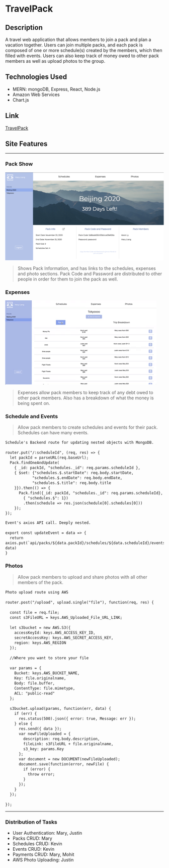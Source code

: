 # TravelPack

## Description

A travel web application that allows members to join a pack and plan a vacation together. Users can join multiple packs, and each pack is composed of one or more schedule(s) created by the members, which then filled with events. Users can also keep track of money owed to other pack members as well as upload photos to the group.

## Technologies Used

* MERN: mongoDB, Express, React, Node.js
* Amazon Web Services
* Chart.js

## Link

[TravelPack](http://travel-pack.herokuapp.com/)

## Site Features

---

### Pack Show

![Pack Show](/readme_media/pack-show.png)

> Shows Pack Information, and has links to the schedules, expenses and photo sections. Pack Code and Password are distributed to other people in order for them to join the pack as well.

### Expenses

![Pack Expenses](/readme_media/expenses.gif)

> Expenses allow pack members to keep track of any debt owed to other pack members. Also has a breakdown of what the money is being spent on.

### Schedule and Events

> Allow pack members to create schedules and events for their pack. Schedules can have many events.

```
Schedule's Backend route for updating nested objects with MongoDB.

router.put("/:scheduleId", (req, res) => {
  let packId = parseURL(req.baseUrl);
  Pack.findOneAndUpdate(
    { _id: packId, "schedules._id": req.params.scheduleId },
    { $set: {"schedules.$.startDate": req.body.startDate,
            "schedules.$.endDate": req.body.endDate,
            "schedules.$.title": req.body.title
    }}).then(() => { 
      Pack.find({_id: packId, "schedules._id": req.params.scheduleId},
        { "schedules.$": 1})
        .then(schedule => res.json(schedule[0].schedules[0]))
    });
});
```

```
Event's axios API call. Deeply nested.

export const updateEvent = data => {
  return axios.put(`api/packs/${data.packId}/schedules/${data.scheduleId}/events/${data.eventId}`, data)
}
```
### Photos

> Allow pack members to upload and share photos with all other members of the pack.

```
Photo upload route using AWS

router.post("/upload", upload.single("file"), function(req, res) {
  
  const file = req.file;
  const s3FileURL = keys.AWS_Uploaded_File_URL_LINK;

  let s3bucket = new AWS.S3({
    accessKeyId: keys.AWS_ACCESS_KEY_ID,
    secretAccessKey: keys.AWS_SECRET_ACCESS_KEY,
    region: keys.AWS_REGION
  });

  //Where you want to store your file

  var params = {
    Bucket: keys.AWS_BUCKET_NAME,
    Key: file.originalname,
    Body: file.buffer,
    ContentType: file.mimetype,
    ACL: "public-read"
  };

  s3bucket.upload(params, function(err, data) {
    if (err) {
      res.status(500).json({ error: true, Message: err });
    } else {
      res.send({ data });
      var newFileUploaded = {
        description: req.body.description,
        fileLink: s3FileURL + file.originalname,
        s3_key: params.Key
      };
      var document = new DOCUMENT(newFileUploaded);
      document.save(function(error, newFile) {
        if (error) {
          throw error;
        }
      });
    }
  });

});
```

---

### Distribution of Tasks

* User Authentication: Mary, Justin
* Packs CRUD: Mary
* Schedules CRUD: Kevin
* Events CRUD: Kevin
* Payments CRUD: Mary, Mohit
* AWS Photo Uploading: Justin
